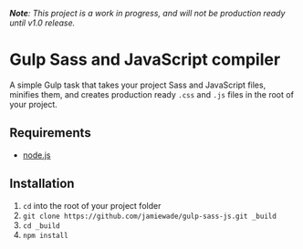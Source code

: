 _**Note**: This project is a work in progress, and will not be production ready until v1.0 release._

# Gulp Sass and JavaScript compiler
A simple Gulp task that takes your project Sass and JavaScript files, minifies them, and creates production ready `.css` and `.js` files in the root of your project.

## Requirements
- [node.js](https://nodejs.org/)

## Installation
1. `cd` into the root of your project folder
2. `git clone https://github.com/jamiewade/gulp-sass-js.git _build`
3. `cd _build`
4. `npm install`